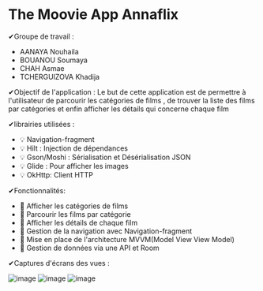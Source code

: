 # The Moovie App Annaflix


✔Groupe de travail :
- AANAYA Nouhaila
- BOUANOU Soumaya
- CHAH Asmae
- TCHERGUIZOVA Khadija 

✔Objectif de l'application :
Le but de cette application est de permettre à l'utilisateur de parcourir les catégories de films , de trouver la liste des films par catégories et enfin afficher les détails qui concerne chaque film 

✔librairies utilisées :
- 💡 Navigation-fragment
- 💡 Hilt : Injection de dépendances
- 💡 Gson/Moshi : Sérialisation et Désérialisation JSON
- 💡 Glide : Pour afficher les images 
- 💡 OkHttp: Client HTTP
 


✔Fonctionnalités: 
- 🥇 Afficher les catégories de films 
- 🥇 Parcourir les films par catégorie 
- 🥇 Afficher les détails de chaque film
- 🥇 Gestion de la navigation avec Navigation-fragment 
- 🥇 Mise en place de l'architecture MVVM(Model View View Model)
- 🥇 Gestion de données via une API et Room

✔Captures d'écrans des vues :

![image](https://user-images.githubusercontent.com/55514071/146091366-018398f3-98bd-4768-8597-a28c78d62510.png)
![image](https://user-images.githubusercontent.com/55514071/146091628-fa2f2b5a-de6d-4baf-b792-fb9936f0d0c3.png)
![image](https://user-images.githubusercontent.com/55514071/146091660-57457617-9f9a-4750-bd61-8473b32a3d18.png)



